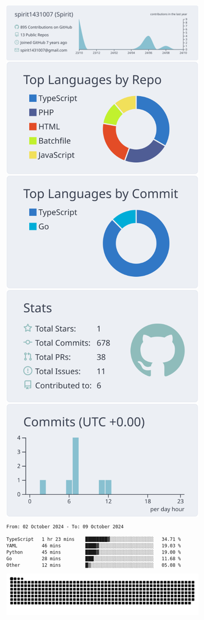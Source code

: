 [![](https://raw.githubusercontent.com/spirit1431007/spirit1431007/master/profile-summary-card-output/nord_bright/0-profile-details.svg)](https://git.io/spiritx)
[![](https://raw.githubusercontent.com/spirit1431007/spirit1431007/master/profile-summary-card-output/nord_bright/1-repos-per-language.svg)](https://git.io/spiritx) [![](https://raw.githubusercontent.com/spirit1431007/spirit1431007/master/profile-summary-card-output/nord_bright/2-most-commit-language.svg)](https://git.io/spiritx)
[![](https://raw.githubusercontent.com/spirit1431007/spirit1431007/master/profile-summary-card-output/nord_bright/3-stats.svg)](https://git.io/spiritx) [![](https://raw.githubusercontent.com/spirit1431007/spirit1431007/master/profile-summary-card-output/nord_bright/4-productive-time.svg)](https://git.io/spiritx)

<!--START_SECTION:waka-->

```txt
From: 02 October 2024 - To: 09 October 2024

TypeScript   1 hr 23 mins    ████████▓░░░░░░░░░░░░░░░░   34.71 %
YAML         46 mins         ████▓░░░░░░░░░░░░░░░░░░░░   19.03 %
Python       45 mins         ████▓░░░░░░░░░░░░░░░░░░░░   19.00 %
Go           28 mins         ███░░░░░░░░░░░░░░░░░░░░░░   11.68 %
Other        12 mins         █▒░░░░░░░░░░░░░░░░░░░░░░░   05.08 %
```

<!--END_SECTION:waka-->

![contribution](https://github.com/spirit1431007/spirit1431007/blob/output/github-contribution-grid-snake.svg)
